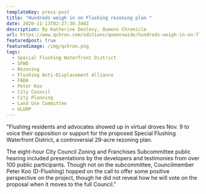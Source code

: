 ```yaml
---
templateKey: press-post
title: "Hundreds weigh in on Flushing rezoning plan "
date: 2020-11-13T02:27:30.340Z
description: By Katherine Donlevy, Queens Chronicle
url: https://www.qchron.com/editions/queenswide/hundreds-weigh-in-on-flushing-rezoning-plan/article_dc46f99e-3d2d-5b30-99b9-4d43adb49aac.html
featuredpost: true
featuredimage: /img/qchron.png
tags:
  - Special Flushing Waterfront District
  - SFWD
  - Rezoning
  - Flushing Anti-Displacement Alliance
  - FADA
  - Peter Koo
  - City Council
  - City Planning
  - Land Use Committee
  - ULURP
---
```

"Flushing residents and advocates showed up in virtual droves Nov. 9 to voice their opposition or support for the proposed Special Flushing Waterfront District, a controversial 29-acre rezoning plan.

The eight-hour City Council Zoning and Franchises Subcommittee public hearing included presentations by the developers and testimonies from over 100 public participants. Though not on the subcommittee, Councilmember Peter Koo (D-Flushing) hopped on the call to offer some positive perspective on the project, though he did not reveal how he will vote on the proposal when it moves to the full Council."